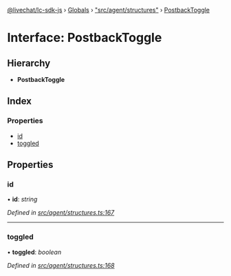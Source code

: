[@livechat/lc-sdk-js](../README.md) › [Globals](../globals.md) › ["src/agent/structures"](../modules/_src_agent_structures_.md) › [PostbackToggle](_src_agent_structures_.postbacktoggle.md)

# Interface: PostbackToggle

## Hierarchy

* **PostbackToggle**

## Index

### Properties

* [id](_src_agent_structures_.postbacktoggle.md#id)
* [toggled](_src_agent_structures_.postbacktoggle.md#toggled)

## Properties

###  id

• **id**: *string*

*Defined in [src/agent/structures.ts:167](https://github.com/livechat/lc-sdk-js/blob/3cb601c/src/agent/structures.ts#L167)*

___

###  toggled

• **toggled**: *boolean*

*Defined in [src/agent/structures.ts:168](https://github.com/livechat/lc-sdk-js/blob/3cb601c/src/agent/structures.ts#L168)*
